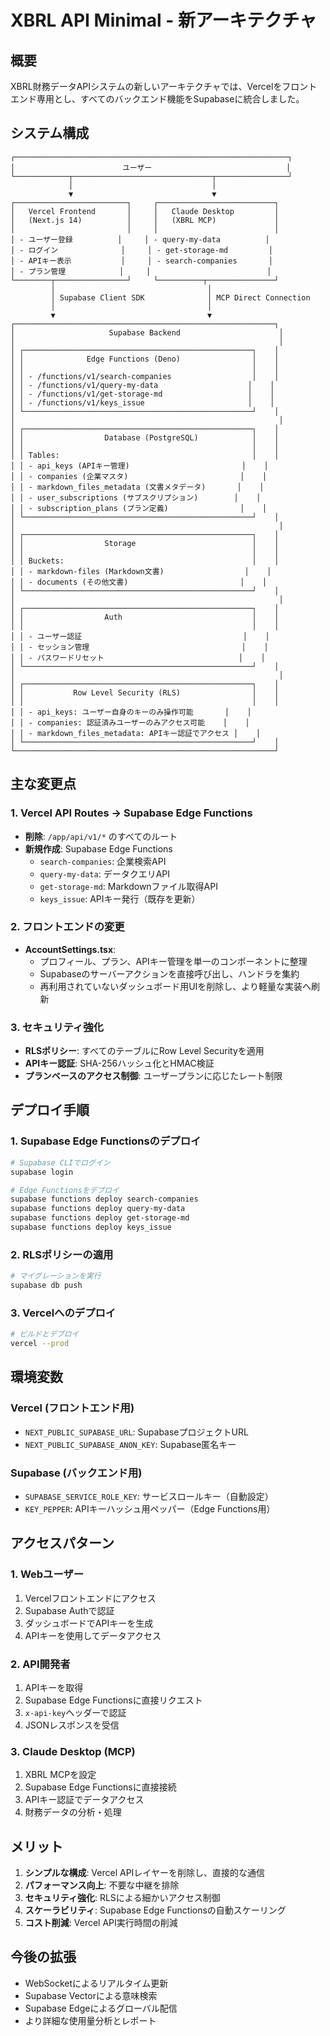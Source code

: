 # XBRL API Minimal - 新アーキテクチャ

## 概要
XBRL財務データAPIシステムの新しいアーキテクチャでは、Vercelをフロントエンド専用とし、すべてのバックエンド機能をSupabaseに統合しました。

## システム構成

```
┌─────────────────────────────────────────────────────────────┐
│                        ユーザー                              │
└────────────┬───────────────────────────────┬────────────────┘
             │                               │
             ▼                               ▼
┌─────────────────────────┐     ┌──────────────────────────┐
│   Vercel Frontend       │     │   Claude Desktop         │
│   (Next.js 14)          │     │   (XBRL MCP)             │
│                         │     │                          │
│ - ユーザー登録          │     │ - query-my-data          │
│ - ログイン              │     │ - get-storage-md         │
│ - APIキー表示           │     │ - search-companies       │
│ - プラン管理            │     │                          │
└────────┬────────────────┘     └──────────┬───────────────┘
         │                                  │
         │ Supabase Client SDK              │ MCP Direct Connection
         │                                  │
         ▼                                  ▼
┌──────────────────────────────────────────────────────────┐
│                     Supabase Backend                      │
│                                                           │
│ ┌───────────────────────────────────────────────────┐    │
│ │              Edge Functions (Deno)                │    │
│ │                                                   │    │
│ │ - /functions/v1/search-companies                  │    │
│ │ - /functions/v1/query-my-data                    │    │
│ │ - /functions/v1/get-storage-md                   │    │
│ │ - /functions/v1/keys_issue                       │    │
│ └───────────────────────────────────────────────────┘    │
│                                                           │
│ ┌───────────────────────────────────────────────────┐    │
│ │                  Database (PostgreSQL)            │    │
│ │                                                   │    │
│ │ Tables:                                           │    │
│ │ - api_keys (APIキー管理)                         │    │
│ │ - companies (企業マスタ)                         │    │
│ │ - markdown_files_metadata (文書メタデータ)       │    │
│ │ - user_subscriptions (サブスクリプション)        │    │
│ │ - subscription_plans (プラン定義)                │    │
│ └───────────────────────────────────────────────────┘    │
│                                                           │
│ ┌───────────────────────────────────────────────────┐    │
│ │                  Storage                          │    │
│ │                                                   │    │
│ │ Buckets:                                          │    │
│ │ - markdown-files (Markdown文書)                  │    │
│ │ - documents (その他文書)                         │    │
│ └───────────────────────────────────────────────────┘    │
│                                                           │
│ ┌───────────────────────────────────────────────────┐    │
│ │                  Auth                             │    │
│ │                                                   │    │
│ │ - ユーザー認証                                    │    │
│ │ - セッション管理                                  │    │
│ │ - パスワードリセット                              │    │
│ └───────────────────────────────────────────────────┘    │
│                                                           │
│ ┌───────────────────────────────────────────────────┐    │
│ │           Row Level Security (RLS)                │    │
│ │                                                   │    │
│ │ - api_keys: ユーザー自身のキーのみ操作可能       │    │
│ │ - companies: 認証済みユーザーのみアクセス可能    │    │
│ │ - markdown_files_metadata: APIキー認証でアクセス │    │
│ └───────────────────────────────────────────────────┘    │
└──────────────────────────────────────────────────────────┘
```

## 主な変更点

### 1. Vercel API Routes → Supabase Edge Functions
- **削除**: `/app/api/v1/*` のすべてのルート
- **新規作成**: Supabase Edge Functions
  - `search-companies`: 企業検索API
  - `query-my-data`: データクエリAPI
  - `get-storage-md`: Markdownファイル取得API
  - `keys_issue`: APIキー発行（既存を更新）

### 2. フロントエンドの変更
- **AccountSettings.tsx**:
  - プロフィール、プラン、APIキー管理を単一のコンポーネントに整理
  - Supabaseのサーバーアクションを直接呼び出し、ハンドラを集約
  - 再利用されていないダッシュボード用UIを削除し、より軽量な実装へ刷新

### 3. セキュリティ強化
- **RLSポリシー**: すべてのテーブルにRow Level Securityを適用
- **APIキー認証**: SHA-256ハッシュ化とHMAC検証
- **プランベースのアクセス制御**: ユーザープランに応じたレート制限

## デプロイ手順

### 1. Supabase Edge Functionsのデプロイ
```bash
# Supabase CLIでログイン
supabase login

# Edge Functionsをデプロイ
supabase functions deploy search-companies
supabase functions deploy query-my-data
supabase functions deploy get-storage-md
supabase functions deploy keys_issue
```

### 2. RLSポリシーの適用
```bash
# マイグレーションを実行
supabase db push
```

### 3. Vercelへのデプロイ
```bash
# ビルドとデプロイ
vercel --prod
```

## 環境変数

### Vercel (フロントエンド用)
- `NEXT_PUBLIC_SUPABASE_URL`: SupabaseプロジェクトURL
- `NEXT_PUBLIC_SUPABASE_ANON_KEY`: Supabase匿名キー

### Supabase (バックエンド用)
- `SUPABASE_SERVICE_ROLE_KEY`: サービスロールキー（自動設定）
- `KEY_PEPPER`: APIキーハッシュ用ペッパー（Edge Functions用）

## アクセスパターン

### 1. Webユーザー
1. Vercelフロントエンドにアクセス
2. Supabase Authで認証
3. ダッシュボードでAPIキーを生成
4. APIキーを使用してデータアクセス

### 2. API開発者
1. APIキーを取得
2. Supabase Edge Functionsに直接リクエスト
3. `x-api-key`ヘッダーで認証
4. JSONレスポンスを受信

### 3. Claude Desktop (MCP)
1. XBRL MCPを設定
2. Supabase Edge Functionsに直接接続
3. APIキー認証でデータアクセス
4. 財務データの分析・処理

## メリット

1. **シンプルな構成**: Vercel APIレイヤーを削除し、直接的な通信
2. **パフォーマンス向上**: 不要な中継を排除
3. **セキュリティ強化**: RLSによる細かいアクセス制御
4. **スケーラビリティ**: Supabase Edge Functionsの自動スケーリング
5. **コスト削減**: Vercel API実行時間の削減

## 今後の拡張

- WebSocketによるリアルタイム更新
- Supabase Vectorによる意味検索
- Supabase Edgeによるグローバル配信
- より詳細な使用量分析とレポート